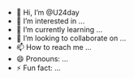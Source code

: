 - 👋 Hi, I’m @U24day
- 👀 I’m interested in ...
- 🌱 I’m currently learning ...
- 💞️ I’m looking to collaborate on ...
- 📫 How to reach me ...
- 😄 Pronouns: ...
- ⚡ Fun fact: ...

<!---
U24day/U24day is a ✨ special ✨ repository because its `README.md` (this file) appears on your GitHub profile.
You can click the Preview link to take a look at your changes.
--->
